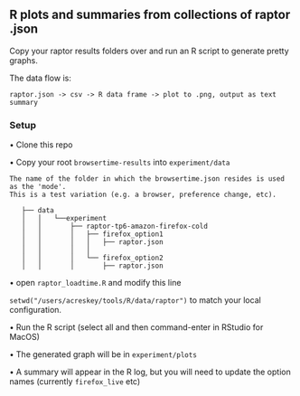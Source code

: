 ## R plots and summaries from collections of raptor .json

Copy your raptor results folders over and run an R script to generate pretty graphs.

The data flow is:

```raptor.json -> csv -> R data frame -> plot to .png, output as text summary```


### Setup
• Clone this repo

• Copy your root `browsertime-results` into `experiment/data`
  
    The name of the folder in which the browsertime.json resides is used as the 'mode'.
    This is a test variation (e.g. a browser, preference change, etc). 
  ```
     ├── data
     │   │   └──experiment
     │   │       ├── raptor-tp6-amazon-firefox-cold
     │   │       │   ├── firefox_option1
     │   │       │   │   ├── raptor.json
     │   │       │   │   
     │   │       │   └── firefox_option2
     │   │       │       ├── raptor.json
```


• open `raptor_loadtime.R` and modify this line

```setwd("/users/acreskey/tools/R/data/raptor")``` to match your local configuration.


• Run the R script (select all and then command-enter in RStudio for MacOS)

• The generated graph will be in `experiment/plots`

• A summary will appear in the R log, but you will need to update the option names (currently `firefox_live` etc)
